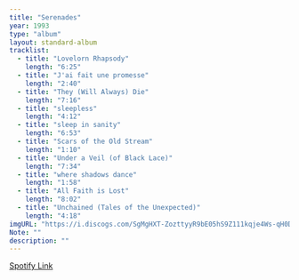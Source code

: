 ```yaml
---
title: "Serenades"
year: 1993
type: "album"
layout: standard-album
tracklist:
  - title: "Lovelorn Rhapsody"
    length: "6:25"
  - title: "J'ai fait une promesse"
    length: "2:40" 
  - title: "They (Will Always) Die"
    length: "7:16"
  - title: "sleepless"
    length: "4:12"
  - title: "sleep in sanity"
    length: "6:53"
  - title: "Scars of the Old Stream"
    length: "1:10"
  - title: "Under a Veil (of Black Lace)"
    length: "7:34"
  - title: "where shadows dance"
    length: "1:58"
  - title: "All Faith is Lost"
    length: "8:02"
  - title: "Unchained (Tales of the Unexpected)"
    length: "4:18"
imgURL: "https://i.discogs.com/SgMgHXT-ZozttyyR9bE05hS9Z111kqje4Ws-qH0DSpQ/rs:fit/g:sm/q:90/h:600/w:600/czM6Ly9kaXNjb2dz/LWRhdGFiYXNlLWlt/YWdlcy9SLTM3ODA1/OC0xNDQyMDA0NTgx/LTgwOTAuanBlZw.jpeg"
Note: ""
description: ""
---
```

[Spotify Link]()

